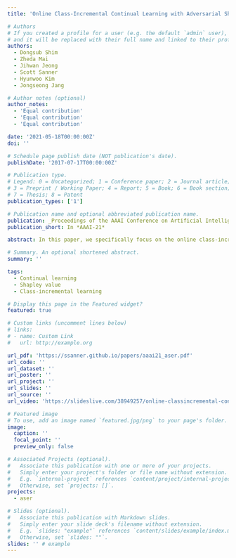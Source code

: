 ```yaml
---
title: 'Online Class-Incremental Continual Learning with Adversarial Shapley Value'

# Authors
# If you created a profile for a user (e.g. the default `admin` user), write the username (folder name) here
# and it will be replaced with their full name and linked to their profile.
authors:
  - Dongsub Shim
  - Zheda Mai
  - Jihwan Jeong
  - Scott Sanner
  - Hyunwoo Kim
  - Jongseong Jang

# Author notes (optional)
author_notes:
  - 'Equal contribution'
  - 'Equal contribution'
  - 'Equal contribution'

date: '2021-05-18T00:00:00Z'
doi: ''

# Schedule page publish date (NOT publication's date).
publishDate: '2017-07-17T00:00:00Z'

# Publication type.
# Legend: 0 = Uncategorized; 1 = Conference paper; 2 = Journal article;
# 3 = Preprint / Working Paper; 4 = Report; 5 = Book; 6 = Book section;
# 7 = Thesis; 8 = Patent
publication_types: ['1']

# Publication name and optional abbreviated publication name.
publication: _Proceedings of the AAAI Conference on Artificial Intelligence, 35(11)_
publication_short: In *AAAI-21*

abstract: In this paper, we specifically focus on the online class-incremental setting where a model needs to learn new classes continually from an online data stream. To this end, we contribute a novel Adversarial Shapley value scoring method that scores memory data samples according to their ability to preserve latent decision boundaries for previously observed classes (to maintain learning stability and avoid forgetting) while interfering with latent decision boundaries of current classes being learned (to encourage plasticity and optimal learning of new class boundaries). Overall, we observe that our proposed ASER method provides competitive or improved performance compared to state-of-the-art replay-based continual learning methods on a variety of datasets.

# Summary. An optional shortened abstract.
summary: ''

tags:
  - Continual learning
  - Shapley value
  - Class-incremental learning

# Display this page in the Featured widget?
featured: true

# Custom links (uncomment lines below)
# links:
# - name: Custom Link
#   url: http://example.org

url_pdf: 'https://ssanner.github.io/papers/aaai21_aser.pdf'
url_code: ''
url_dataset: ''
url_poster: ''
url_project: ''
url_slides: ''
url_source: ''
url_video: 'https://slideslive.com/38949257/online-classincremental-continual-learning-with-adversarial-shapley-value?locale=de'

# Featured image
# To use, add an image named `featured.jpg/png` to your page's folder.
image:
  caption: ''
  focal_point: ''
  preview_only: false

# Associated Projects (optional).
#   Associate this publication with one or more of your projects.
#   Simply enter your project's folder or file name without extension.
#   E.g. `internal-project` references `content/project/internal-project/index.md`.
#   Otherwise, set `projects: []`.
projects:
  - aser

# Slides (optional).
#   Associate this publication with Markdown slides.
#   Simply enter your slide deck's filename without extension.
#   E.g. `slides: "example"` references `content/slides/example/index.md`.
#   Otherwise, set `slides: ""`.
slides: '' # example
---
```


<!-- {{% callout note %}}
Click the _Cite_ button above to demo the feature to enable visitors to import publication metadata into their reference management software.
{{% /callout %}}

{{% callout note %}}
Create your slides in Markdown - click the _Slides_ button to check out the example.
{{% /callout %}}

Supplementary notes can be added here, including [code, math, and images](https://wowchemy.com/docs/writing-markdown-latex/). -->
